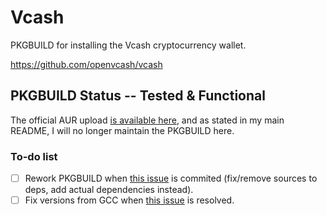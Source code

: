 # Vcash
PKGBUILD for installing the Vcash cryptocurrency wallet.  

https://github.com/openvcash/vcash  

## PKGBUILD Status -- Tested & Functional
The official AUR upload [is available here](https://aur.archlinux.org/packages/vcash/), and as stated in my main README, I will no longer maintain the PKGBUILD here.

### To-do list  
- [ ] Rework PKGBUILD when [this issue](https://github.com/openvcash/vcash/pull/4) is commited (fix/remove sources to deps, add actual dependencies instead).
- [ ] Fix versions from GCC when [this issue](https://github.com/openvcash/vcash/issues/14) is resolved.
